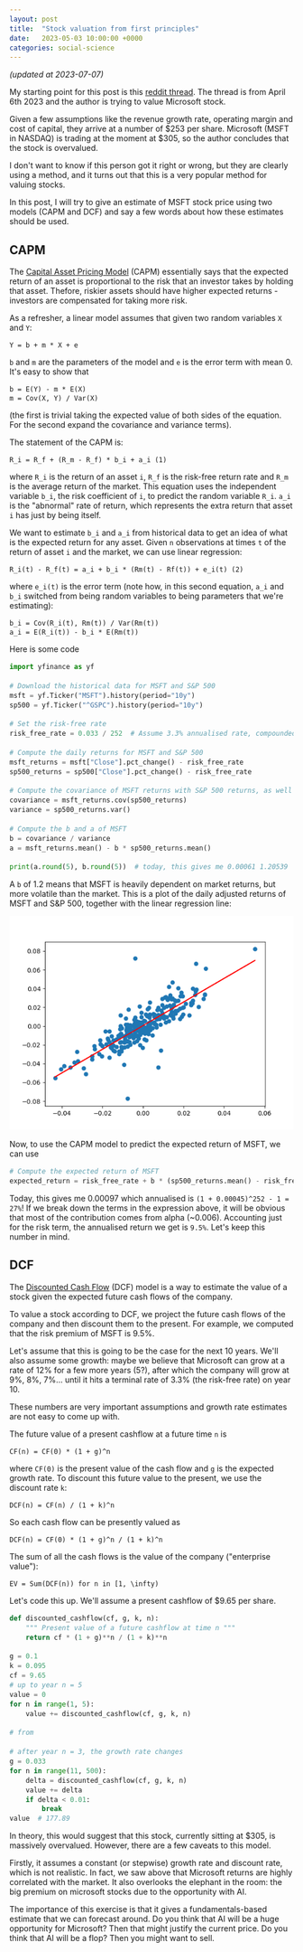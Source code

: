 ```yaml
---
layout: post
title:  "Stock valuation from first principles"
date:   2023-05-03 10:00:00 +0000
categories: social-science
---
```


_(updated at 2023-07-07)_

My starting point for this post is this [reddit thread](https://www.reddit.com/r/ValueInvesting/comments/12e0bpa/microsoft_corporation_msft_valuation_the_big_tech/). 
The thread is from April 6th 2023 and the author is trying to value Microsoft stock.

Given a few assumptions like the revenue growth rate, operating margin and cost of capital, they arrive at a number
of $253 per share. 
Microsoft (MSFT in NASDAQ) is trading at the moment at $305, so the author concludes that the stock is overvalued.

I don't want to know if this person got it right or wrong, but they are clearly using a method, and it turns out
that this is a very popular method for valuing stocks.

In this post, I will try to give an estimate of MSFT stock price using two models (CAPM and DCF) and say a few words
about how these estimates should be used.

## CAPM

The [Capital Asset Pricing Model](https://en.wikipedia.org/wiki/Capital_asset_pricing_model) (CAPM) essentially
says that the expected return of an asset is proportional to the risk that an investor takes by holding that asset.
Thefore, riskier assets should have higher expected returns - investors are compensated for taking more risk.

As a refresher, a linear model assumes that given two random variables `X` and `Y`:

```
Y = b + m * X + e
```

`b` and `m` are the parameters of the model and `e` is the error term with mean 0.
It's easy to show that

```
b = E(Y) - m * E(X)
m = Cov(X, Y) / Var(X)
```

(the first is trivial taking the expected value of both sides of the equation. For the second 
expand the covariance and variance terms).

The statement of the CAPM is:

```
R_i = R_f + (R_m - R_f) * b_i + a_i (1)
```

where `R_i` is the return of an asset `i`, `R_f` is the risk-free return rate and `R_m` is the average return of the market. 
This equation uses the independent variable `b_i`, the risk coefficient of `i`, to predict the random variable `R_i`.
`a_i` is the "abnormal" rate of return, which represents the extra return that asset `i` has just by being itself.

We want to estimate `b_i` and `a_i` from historical data to get an idea of what is the expected return for any asset.
Given `n` observations at times `t` of the return of asset `i` and the market, we can use linear regression:

```
R_i(t) - R_f(t) = a_i + b_i * (Rm(t) - Rf(t)) + e_i(t) (2)
```

where `e_i(t)` is the error term (note how, in this second equation, `a_i` and `b_i` switched from being random variables to being parameters that we're estimating):

```
b_i = Cov(R_i(t), Rm(t)) / Var(Rm(t))
a_i = E(R_i(t)) - b_i * E(Rm(t))
```

Here is some code

```python
import yfinance as yf

# Download the historical data for MSFT and S&P 500
msft = yf.Ticker("MSFT").history(period="10y")
sp500 = yf.Ticker("^GSPC").history(period="10y")

# Set the risk-free rate
risk_free_rate = 0.033 / 252  # Assume 3.3% annualised rate, compounded daily

# Compute the daily returns for MSFT and S&P 500
msft_returns = msft["Close"].pct_change() - risk_free_rate
sp500_returns = sp500["Close"].pct_change() - risk_free_rate

# Compute the covariance of MSFT returns with S&P 500 returns, as well as the variance of S&P 500 returns
covariance = msft_returns.cov(sp500_returns)
variance = sp500_returns.var()

# Compute the b and a of MSFT
b = covariance / variance  
a = msft_returns.mean() - b * sp500_returns.mean()

print(a.round(5), b.round(5))  # today, this gives me 0.00061 1.20539
```

A `b` of 1.2 means that MSFT is heavily dependent on market returns, but more volatile than the market.
This is a plot of the daily adjusted returns of MSFT and S&P 500,
together with the linear regression line:

![MSFT and S&P 500 returns](/assets/msft_sp500_returns.png)

Now, to use the CAPM model to predict the expected return of MSFT, we can use

```python
# Compute the expected return of MSFT
expected_return = risk_free_rate + b * (sp500_returns.mean() - risk_free_rate) + a 
```

Today, this gives me 0.00097 which annualised is `(1 + 0.00045)^252 - 1 = 27%`!
If we break down the terms in the expression above, it will be obvious that most of the contribution comes from alpha (~0.006).
Accounting just for the risk term, the annualised return we get is `9.5%`. Let's keep this number in mind.

## DCF

The [Discounted Cash Flow](https://en.wikipedia.org/wiki/Discounted_cash_flow) (DCF) model is a way to estimate the value of a stock given 
the expected future cash flows of the company. 

To value a stock according to DCF, we project the future cash flows of the company and then discount them to the present. 
For example, we computed that the risk premium of MSFT is 9.5%.

Let's assume that this is going to be the case for the next 10 years.
We'll also assume some growth: maybe we believe that Microsoft can grow at a rate of 12%
for a few more years (5?), after which the company will grow at 9%, 8%, 7%... until it hits
a terminal rate of 3.3% (the risk-free rate) on year 10.

These numbers are very important assumptions and growth rate estimates are not easy to come up with.

The future value of a present cashflow at a future time `n` is

```
CF(n) = CF(0) * (1 + g)^n
```

where `CF(0)` is the present value of the cash flow and `g` is the expected growth rate.
To discount this future value to the present, we use the discount rate `k`:

```
DCF(n) = CF(n) / (1 + k)^n
```

So each cash flow can be presently valued as

```
DCF(n) = CF(0) * (1 + g)^n / (1 + k)^n
```

The sum of all the cash flows is the value of the company ("enterprise value"):

```
EV = Sum(DCF(n)) for n in [1, \infty)
```

Let's code this up.
We'll assume a present cashflow of $9.65 per share.

```python
def discounted_cashflow(cf, g, k, n):
    """ Present value of a future cashflow at time n """
    return cf * (1 + g)**n / (1 + k)**n

g = 0.1
k = 0.095
cf = 9.65
# up to year n = 5
value = 0
for n in range(1, 5):
    value += discounted_cashflow(cf, g, k, n)

# from

# after year n = 3, the growth rate changes
g = 0.033
for n in range(11, 500):
    delta = discounted_cashflow(cf, g, k, n)
    value += delta
    if delta < 0.01:
        break
value  # 177.89
```

In theory, this would suggest that this stock, currently sitting at $305, is 
massively overvalued. However, there are a few caveats to this model.

Firstly, it assumes a constant (or stepwise) growth rate and 
discount rate, which is not realistic. In fact, we saw above that
Microsoft returns are highly correlated with the market.
It also overlooks the elephant in the room: the big premium on microsoft stocks
due to the opportunity with AI. 

The importance of this exercise is that it gives a fundamentals-based estimate 
that we can forecast around. Do you think that AI will be a huge opportunity
for Microsoft? Then that might justify the current price. Do you think that
AI will be a flop? Then you might want to sell.
